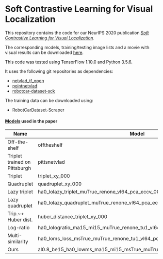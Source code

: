 # Soft Contrastive Learning for Visual Localization
This repository contains the code for our NeurIPS 2020 publication [*Soft Contrastive Learning for Visual Localization*](https://www.dropbox.com/s/0pi6kdzpyj6152n/localization_Neurips20_preprint.pdf?dl=0).

The corresponding models, training/testing image lists and a movie with visual results can be downloaded [here](https://www.dropbox.com/sh/kvwqajyl49ax290/AABuDQ7NETKw7OF37jsrJXVxa?dl=0).

This code was tested using TensorFlow 1.10.0 and Python 3.5.6.

It uses the following git repositories as dependencies:

- [netvlad_tf_open](https://github.com/uzh-rpg/netvlad_tf_open)
- [pointnetvlad](https://github.com/mikacuy/pointnetvlad)
- [robotcar-dataset-sdk](https://github.com/ori-mrg/robotcar-dataset-sdk)

The training data can be downloaded using: 

- [RobotCarDataset-Scraper](https://github.com/mttgdd/RobotCarDataset-Scraper)


#### [Models](https://www.dropbox.com/sh/kvwqajyl49ax290/AABuDQ7NETKw7OF37jsrJXVxa?dl=0) used in the paper
| Name | Model |
|-|-|
| Off-the-shelf | offtheshelf |
| Triplet trained on Pittsburgh | pittsnetvlad |
| Triplet | triplet_xy_000 |
| Quadruplet | quadruplet_xy_000 |
| Lazy triplet | ha0_lolazy_triplet_muTrue_renone_vl64_pca_eccv_002 |
| Lazy quadruplet | ha0_lolazy_quadruplet_muTrue_renone_vl64_pca_eccv_002 |
| Trip.~+ Huber dist.  | huber_distance_triplet_xy_000 |
| Log-ratio | ha0_lologratio_ma15_mi15_muTrue_renone_tu1_vl64_pca_eccv_002 |
| Multi-similarity | ha0_loms_loss_msTrue_muTrue_renone_tu1_vl64_pca_eccv_001 |
| Ours | al0.8_be15_ha0_lowms_ma15_mi15_msTrue_muTrue_renone_tu1_vl64_pca_eccv_000 |

